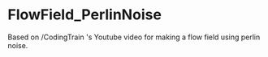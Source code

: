 # FlowField_PerlinNoise
Based on /CodingTrain 's Youtube video for making a flow field using perlin noise. 

